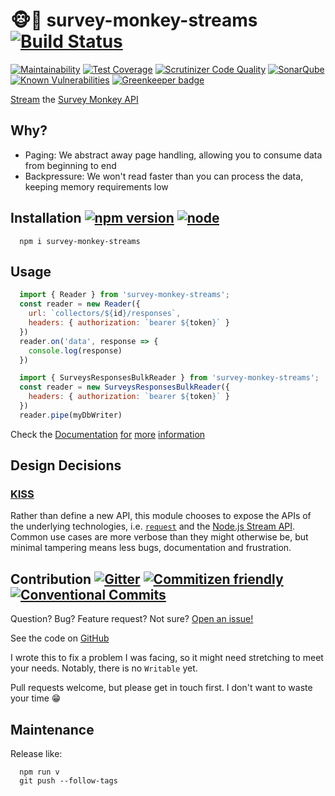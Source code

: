 # 🐵🚿 survey-monkey-streams [![Build Status](http://travis-ci.org/aaronjameslang/survey-monkey-streams.svg?branch=master)](//travis-ci.org/aaronjameslang/survey-monkey-streams)

[![Maintainability](http://api.codeclimate.com/v1/badges/8a959084f74b5a86c453/maintainability)](//codeclimate.com/github/aaronjameslang/survey-monkey-streams/maintainability)
[![Test Coverage](https://api.codeclimate.com/v1/badges/8a959084f74b5a86c453/test_coverage)](//aaronjameslang.com/survey-monkey-streams/coverage)
[![Scrutinizer Code Quality](https://scrutinizer-ci.com/g/aaronjameslang/survey-monkey-streams/badges/quality-score.png)](//scrutinizer-ci.com/g/aaronjameslang/survey-monkey-streams)
[![SonarQube](https://sonarcloud.io/api/project_badges/measure?project=survey-monkey-streams&metric=alert_status)](//sonarcloud.io/dashboard?id=survey-monkey-streams)
[![Known Vulnerabilities](http://snyk.io/test/github/aaronjameslang/survey-monkey-streams/badge.svg)](//snyk.io/test/github/aaronjameslang/survey-monkey-streams)
[![Greenkeeper badge](https://badges.greenkeeper.io/aaronjameslang/survey-monkey-streams.svg)](https://greenkeeper.io/)

[Stream](//nodejs.org/api/stream.html) the [Survey Monkey API](//developer.surveymonkey.com/api/v3/)

## Why?

  - Paging: We abstract away page handling, allowing you to consume data from beginning to end
  - Backpressure: We won't read faster than you can process the data, keeping memory requirements low

## Installation [![npm version](https://badge.fury.io/js/survey-monkey-streams.svg)](//npmjs.com/package/survey-monkey-streams) [![node](https://img.shields.io/node/v/survey-monkey-streams.svg)](//travis-ci.org/aaronjameslang/survey-monkey-streams)

```shell
  npm i survey-monkey-streams
```

## Usage

```js
  import { Reader } from 'survey-monkey-streams';
  const reader = new Reader({
    url: `collectors/${id}/responses`,
    headers: { authorization: `bearer ${token}` }
  })
  reader.on('data', response => {
    console.log(response)
  })
```
```js
  import { SurveysResponsesBulkReader } from 'survey-monkey-streams';
  const reader = new SurveysResponsesBulkReader({
    headers: { authorization: `bearer ${token}` }
  })
  reader.pipe(myDbWriter)
```
Check the [Documentation](//aaronjameslang.com/survey-monkey-streams) [for](//nodejs.org/api/stream.html) [more](//npmjs.com/package/request) [information](//developer.surveymonkey.com/api/v3/)

## Design Decisions

### [KISS](//wiki.archlinux.org/index.php/Arch_Linux#Principles)

Rather than define a new API, this module chooses to expose the APIs of the underlying technologies, i.e. [`request`](//npmjs.com/package/request) and the [Node.js Stream API](//nodejs.org/api/stream.html). Common use cases are more verbose than they might otherwise be, but minimal tampering means less bugs, documentation and frustration.

## Contribution [![Gitter](http://badges.gitter.im/aaronjameslang/survey-monkey-streams.svg)](//gitter.im/aaronjameslang/survey-monkey-streams) [![Commitizen friendly](https://img.shields.io/badge/commitizen-friendly-brightgreen.svg)](//commitizen.github.io/cz-cli/) [![Conventional Commits](https://img.shields.io/badge/Conventional%20Commits-1.0.0-brightgreen.svg)](https://conventionalcommits.org)

Question? Bug? Feature request? Not sure? [Open an issue!](//github.com/aaronjameslang/survey-monkey-streams/issues/new)

See the code on [GitHub](//github.com/aaronjameslang/survey-monkey-streams)

I wrote this to fix a problem I was facing, so it might need stretching to meet your needs. Notably, there is no `Writable` yet.

Pull requests welcome, but please get in touch first. I don't want to waste your time 😁

## Maintenance

Release like:
```shell
  npm run v
  git push --follow-tags
```
